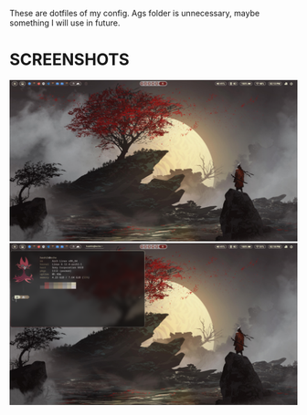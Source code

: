 These are dotfiles of my config. Ags folder is unnecessary, maybe something I will use in future.

# SCREENSHOTS

![screenshot](https://github.com/LynXHashib/dotfiles/blob/main/wallpaper/screenshots/20241212_14h13m41s_grim.png)
![screenshot2](https://github.com/LynXHashib/dotfiles/blob/main/wallpaper/screenshots/20241212_14h18m08s_grim.png)
